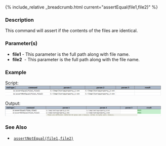 {% include_relative _breadcrumb.html current="assertEqual(file1,file2)" %}


### Description
This command will assert if the contents of the files are identical.


### Parameter(s)
- **file1** \- This parameter is the full path along with file name.
- **file2**  \- This parameter is the full path along with the file name.


### Example
Script:
![script](image/assertEqual_01.png)

Output:
![output](image/assertEqual_02.png)


### See Also
-  [`assertNotEqual(file1,file2)`](assertNotEqual(file1,file2))
